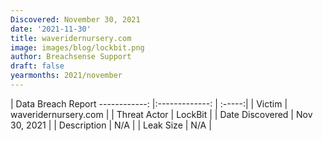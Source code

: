```yaml
---
Discovered: November 30, 2021
date: '2021-11-30'
title: waveridernursery.com
image: images/blog/lockbit.png
author: Breachsense Support
draft: false
yearmonths: 2021/november
---
```



| Data Breach Report
------------:   |:-------------:    | :-----:|
| Victim    | waveridernursery.com      | 
| Threat Actor    | LockBit      | 
| Date Discovered    | Nov 30, 2021      | 
| Description    | N/A      | 
| Leak Size    | N/A      | 

